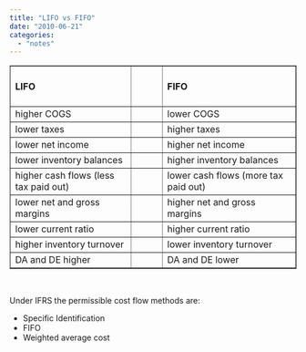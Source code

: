```yaml
---
title: "LIFO vs FIFO"
date: "2010-06-21"
categories: 
  - "notes"
---
```


<table border="1" width="600" cellspacing="0" cellpadding="2"><tbody><tr><td valign="top" width="255"><h4>LIFO</h4></td><td valign="top" width="57"></td><td valign="top" width="288"><h4><strong>FIFO</strong></h4></td></tr><tr><td valign="top" width="255">higher COGS</td><td valign="top" width="57"></td><td valign="top" width="288">lower COGS</td></tr><tr><td valign="top" width="255">lower taxes</td><td valign="top" width="57"></td><td valign="top" width="288">higher taxes</td></tr><tr><td valign="top" width="255">lower net income</td><td valign="top" width="57"></td><td valign="top" width="288">higher net income</td></tr><tr><td valign="top" width="255">lower inventory balances</td><td valign="top" width="57"></td><td valign="top" width="288">higher inventory balances</td></tr><tr><td valign="top" width="255">higher cash flows (less tax paid out)</td><td valign="top" width="57"></td><td valign="top" width="288">lower cash flows (more tax paid out)</td></tr><tr><td valign="top" width="255">lower net and gross margins</td><td valign="top" width="57"></td><td valign="top" width="288">higher net and gross margins</td></tr><tr><td valign="top" width="255">lower current ratio</td><td valign="top" width="57"></td><td valign="top" width="288">higher current ratio</td></tr><tr><td valign="top" width="255">higher inventory turnover</td><td valign="top" width="57"></td><td valign="top" width="288">lower inventory turnover</td></tr><tr><td valign="top" width="255">DA and DE higher</td><td valign="top" width="57"></td><td valign="top" width="288">DA and DE lower</td></tr></tbody></table>

 

Under IFRS the permissible cost flow methods are:

- Specific Identification
- FIFO
- Weighted average cost
